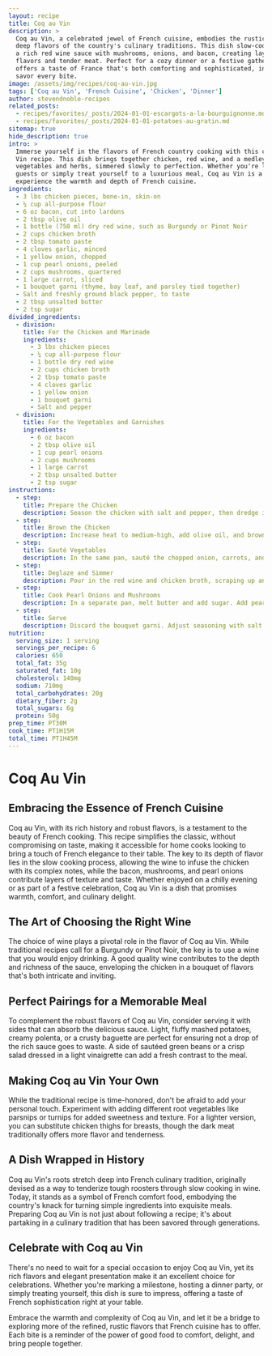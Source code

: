 ```yaml
---
layout: recipe
title: Coq au Vin
description: >
  Coq au Vin, a celebrated jewel of French cuisine, embodies the rustic elegance and
  deep flavors of the country's culinary traditions. This dish slow-cooks chicken in
  a rich red wine sauce with mushrooms, onions, and bacon, creating layers of complex
  flavors and tender meat. Perfect for a cozy dinner or a festive gathering, Coq au Vin
  offers a taste of France that's both comforting and sophisticated, inviting you to
  savor every bite.
image: /assets/img/recipes/coq-au-vin.jpg
tags: ['Coq au Vin', 'French Cuisine', 'Chicken', 'Dinner']
author: stevendnoble-recipes
related_posts:
  - recipes/favorites/_posts/2024-01-01-escargots-a-la-bourguignonne.md
  - recipes/favorites/_posts/2024-01-01-potatoes-au-gratin.md
sitemap: true
hide_description: true
intro: >
  Immerse yourself in the flavors of French country cooking with this classic Coq au
  Vin recipe. This dish brings together chicken, red wine, and a medley of aromatic
  vegetables and herbs, simmered slowly to perfection. Whether you're looking to impress
  guests or simply treat yourself to a luxurious meal, Coq au Vin is a delightful way to
  experience the warmth and depth of French cuisine.
ingredients:
  - 3 lbs chicken pieces, bone-in, skin-on
  - ¼ cup all-purpose flour
  - 6 oz bacon, cut into lardons
  - 2 tbsp olive oil
  - 1 bottle (750 ml) dry red wine, such as Burgundy or Pinot Noir
  - 2 cups chicken broth
  - 2 tbsp tomato paste
  - 4 cloves garlic, minced
  - 1 yellow onion, chopped
  - 1 cup pearl onions, peeled
  - 2 cups mushrooms, quartered
  - 1 large carrot, sliced
  - 1 bouquet garni (thyme, bay leaf, and parsley tied together)
  - Salt and freshly ground black pepper, to taste
  - 2 tbsp unsalted butter
  - 2 tsp sugar
divided_ingredients:
  - division:
    title: For the Chicken and Marinade
    ingredients:
      - 3 lbs chicken pieces
      - ¼ cup all-purpose flour
      - 1 bottle dry red wine
      - 2 cups chicken broth
      - 2 tbsp tomato paste
      - 4 cloves garlic
      - 1 yellow onion
      - 1 bouquet garni
      - Salt and pepper
  - division:
    title: For the Vegetables and Garnishes
    ingredients:
      - 6 oz bacon
      - 2 tbsp olive oil
      - 1 cup pearl onions
      - 2 cups mushrooms
      - 1 large carrot
      - 2 tbsp unsalted butter
      - 2 tsp sugar
instructions:
  - step:
    title: Prepare the Chicken
    description: Season the chicken with salt and pepper, then dredge in flour. In a large Dutch oven, render the bacon until crisp. Remove and set aside, leaving the fat in the pan.
  - step:
    title: Brown the Chicken
    description: Increase heat to medium-high, add olive oil, and brown the chicken pieces on all sides. Remove chicken and set aside.
  - step:
    title: Sauté Vegetables
    description: In the same pan, sauté the chopped onion, carrots, and garlic until softened. Add tomato paste and cook for 1 minute.
  - step:
    title: Deglaze and Simmer
    description: Pour in the red wine and chicken broth, scraping up any browned bits from the bottom of the pan. Return the chicken and bacon to the pot, add the bouquet garni, and bring to a simmer. Cover and cook on low heat for about 45 minutes.
  - step:
    title: Cook Pearl Onions and Mushrooms
    description: In a separate pan, melt butter and add sugar. Add pearl onions and mushrooms, cooking until caramelized. Add to the Dutch oven in the last 15 minutes of cooking.
  - step:
    title: Serve
    description: Discard the bouquet garni. Adjust seasoning with salt and pepper. Serve the Coq au Vin hot, garnished with the cooked pearl onions, mushrooms, and a sprinkle of fresh parsley if desired.
nutrition:
  serving_size: 1 serving
  servings_per_recipe: 6
  calories: 650
  total_fat: 35g
  saturated_fat: 10g
  cholesterol: 140mg
  sodium: 710mg
  total_carbohydrates: 20g
  dietary_fiber: 2g
  total_sugars: 6g
  protein: 50g
prep_time: PT30M
cook_time: PT1H15M
total_time: PT1H45M
---
```


# Coq Au Vin

## Embracing the Essence of French Cuisine

Coq au Vin, with its rich history and robust flavors, is a testament to the beauty of French cooking. This recipe simplifies the classic, without compromising on taste, making it accessible for home cooks looking to bring a touch of French elegance to their table. The key to its depth of flavor lies in the slow cooking process, allowing the wine to infuse the chicken with its complex notes, while the bacon, mushrooms, and pearl onions contribute layers of texture and taste. Whether enjoyed on a chilly evening or as part of a festive celebration, Coq au Vin is a dish that promises warmth, comfort, and culinary delight.

## The Art of Choosing the Right Wine

The choice of wine plays a pivotal role in the flavor of Coq au Vin. While traditional recipes call for a Burgundy or Pinot Noir, the key is to use a wine that you would enjoy drinking. A good quality wine contributes to the depth and richness of the sauce, enveloping the chicken in a bouquet of flavors that's both intricate and inviting.

## Perfect Pairings for a Memorable Meal

To complement the robust flavors of Coq au Vin, consider serving it with sides that can absorb the delicious sauce. Light, fluffy mashed potatoes, creamy polenta, or a crusty baguette are perfect for ensuring not a drop of the rich sauce goes to waste. A side of sautéed green beans or a crisp salad dressed in a light vinaigrette can add a fresh contrast to the meal.

## Making Coq au Vin Your Own

While the traditional recipe is time-honored, don't be afraid to add your personal touch. Experiment with adding different root vegetables like parsnips or turnips for added sweetness and texture. For a lighter version, you can substitute chicken thighs for breasts, though the dark meat traditionally offers more flavor and tenderness.

## A Dish Wrapped in History

Coq au Vin's roots stretch deep into French culinary tradition, originally devised as a way to tenderize tough roosters through slow cooking in wine. Today, it stands as a symbol of French comfort food, embodying the country's knack for turning simple ingredients into exquisite meals. Preparing Coq au Vin is not just about following a recipe; it's about partaking in a culinary tradition that has been savored through generations.

## Celebrate with Coq au Vin

There's no need to wait for a special occasion to enjoy Coq au Vin, yet its rich flavors and elegant presentation make it an excellent choice for celebrations. Whether you're marking a milestone, hosting a dinner party, or simply treating yourself, this dish is sure to impress, offering a taste of French sophistication right at your table.

Embrace the warmth and complexity of Coq au Vin, and let it be a bridge to exploring more of the refined, rustic flavors that French cuisine has to offer. Each bite is a reminder of the power of good food to comfort, delight, and bring people together.
